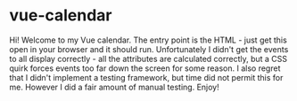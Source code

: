 # vue-calendar
Hi! Welcome to my Vue calendar. The entry point is the HTML - just get this open in your browser and it should run. Unfortunately I didn't get the events to all display correctly - all the attributes are calculated correctly, but a CSS quirk forces events too far down the screen for some reason. I also regret that I didn't implement a testing framework, but time did not permit this for me. However I did a fair amount of manual testing. Enjoy!